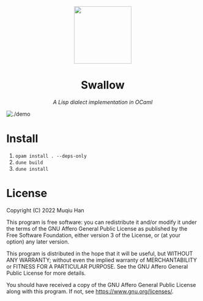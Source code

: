 <div align=center><img width="150" height="150" src="./.github/logo.png"/>

# Swallow

*A Lisp dialect implementation in OCaml*

</div>

![./demo](.github/demo.png)

# Install

1. `opam install . --deps-only`
2. `dune build`
3. `dune install`
  
# License
Copyright (C) 2022 Muqiu Han

This program is free software: you can redistribute it and/or modify
it under the terms of the GNU Affero General Public License as published
by the Free Software Foundation, either version 3 of the License, or
(at your option) any later version.

This program is distributed in the hope that it will be useful,
but WITHOUT ANY WARRANTY; without even the implied warranty of
MERCHANTABILITY or FITNESS FOR A PARTICULAR PURPOSE.  See the
GNU Affero General Public License for more details.

You should have received a copy of the GNU Affero General Public License
along with this program.  If not, see <https://www.gnu.org/licenses/>.
